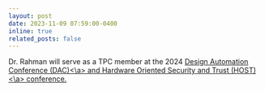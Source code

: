 ```yaml
---
layout: post
date: 2023-11-09 07:59:00-0400
inline: true
related_posts: false
---
```


Dr. Rahman will serve as a TPC member at the 2024 <a href="https://www.dac.com/">Design Automation Conference (DAC)<\a> and <a href="http://www.hostsymposium.org/">Hardware Oriented Security and Trust (HOST)<\a> conference.
